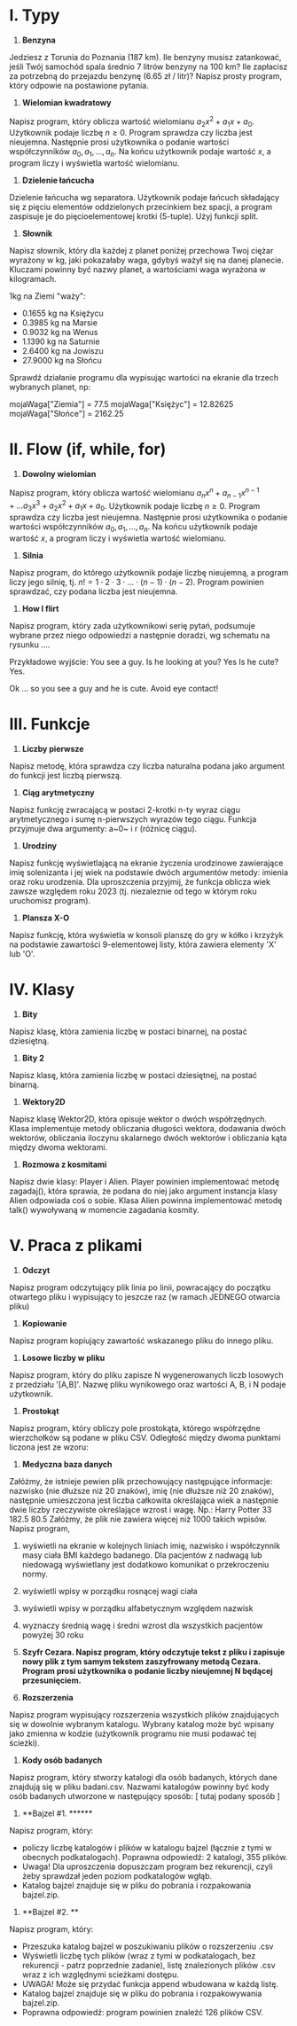 # I. Typy

1. **Benzyna**


Jedziesz z Torunia do Poznania (187 km). Ile benzyny musisz zatankować,
jeśli Twój samochód spala średnio 7 litrów benzyny na 100 km? Ile
zapłacisz za potrzebną do przejazdu benzynę (6.65 zł / litr)? Napisz
prosty program, który odpowie na postawione pytania.

1. **Wielomian kwadratowy**


Napisz program, który oblicza wartość wielomianu
$a_2 x^2 + a_1 x + a_0$. Użytkownik podaje liczbę $n \geq 0$. Program
sprawdza czy liczba jest nieujemna. Następnie prosi użytkownika o
podanie wartości współczynników $a_0, a_1, ..., a_n$. Na końcu
użytkownik podaje wartość $x$, a program liczy i wyświetla wartość
wielomianu.

1. **Dzielenie łańcucha**


Dzielenie łańcucha wg separatora. Użytkownik podaje łańcuch składający
się z pięciu elementów oddzielonych przecinkiem bez spacji, a program
zaspisuje je do pięcioelementowej krotki (5-tuple). Użyj funkcji split.

1. **Słownik**


Napisz słownik, który dla każdej z planet poniżej przechowa Twoj ciężar
wyrażony w kg, jaki pokazałaby waga, gdybyś ważył się na danej planecie.
Kluczami powinny być nazwy planet, a wartościami waga wyrażona w
kilogramach.

1kg na Ziemi \"waży\":

-   0.1655 kg na Księżycu
-   0.3985 kg na Marsie
-   0.9032 kg na Wenus
-   1.1390 kg na Saturnie
-   2.6400 kg na Jowiszu
-   27.9000 kg na Słońcu

Sprawdź działanie programu dla wypisując wartości na ekranie dla trzech
wybranych planet, np:

mojaWaga\[\"Ziemia\"\] = 77.5 mojaWaga\[\"Księżyc\"\] = 12.82625
mojaWaga\[\"Słońce\"\] = 2162.25

# II. Flow (if, while, for)

1. **Dowolny wielomian**


Napisz program, który oblicza wartość wielomianu
$a_n x^n + a_{n-1} x^{n-1} + ... a_3 x^3 + a_2 x^2 + a_1 x + a_0$.
Użytkownik podaje liczbę $n \geq 0$. Program sprawdza czy liczba jest
nieujemna. Następnie prosi użytkownika o podanie wartości współczynników
$a_0, a_1, ..., a_n$. Na końcu użytkownik podaje wartość $x$, a program
liczy i wyświetla wartość wielomianu.

1. **Silnia**


Napisz program, do którego użytkownik podaje liczbę nieujemną, a program
liczy jego silnię, tj.
$n! = 1 \cdot 2 \cdot 3 \cdot ... \cdot (n-1) \cdot (n-2)$. Program
powinien sprawdzać, czy podana liczba jest nieujemna.

1. **How I flirt**


Napisz program, który zada użytkownikowi serię pytań, podsumuje wybrane
przez niego odpowiedzi a następnie doradzi, wg schematu na rysunku ....

Przykładowe wyjście: You see a guy. Is he looking at you? Yes Is he
cute? Yes.

Ok ... so you see a guy and he is cute. Avoid eye contact!

# III. Funkcje


1. **Liczby pierwsze**


Napisz metodę, która sprawdza czy liczba naturalna podana jako argument
do funkcji jest liczbą pierwszą.

1. **Ciąg arytmetyczny**


Napisz funkcję zwracającą w postaci 2-krotki n-ty wyraz ciągu
arytmetycznego i sumę n-pierwszych wyrazów tego ciągu. Funkcja przyjmuje
dwa argumenty: a~0~ i r (różnicę ciągu).

1. **Urodziny**


Napisz funkcję wyświetlającą na ekranie życzenia urodzinowe zawierające
imię solenizanta i jej wiek na podstawie dwóch argumentów metody:
imienia oraz roku urodzenia. Dla uproszczenia przyjmij, że funkcja
oblicza wiek zawsze względem roku 2023 (tj. niezaleznie od tego w którym
roku uruchomisz program).

1. **Plansza X-O**


Napisz funkcję, która wyświetla w konsoli planszę do gry w kółko i
krzyżyk na podstawie zawartości 9-elementowej listy, która zawiera
elementy \'X\' lub \'O\'.

# IV. Klasy


1. **Bity**


Napisz klasę, która zamienia liczbę w postaci binarnej, na postać
dziesiętną.

1. **Bity 2**


Napisz klasę, która zamienia liczbę w postaci dziesiętnej, na postać
binarną.

1. **Wektory2D**


Napisz klasę Wektor2D, która opisuje wektor o dwóch współrzędnych. Klasa
implementuje metody obliczania długości wektora, dodawania dwóch
wektorów, obliczania iloczynu skalarnego dwóch wektorów i obliczania
kąta między dwoma wektorami.

1. **Rozmowa z kosmitami**


Napisz dwie klasy: Player i Alien. Player powinien implementować metodę
zagadaj(), która sprawia, że podana do niej jako argument instancja
klasy Alien odpowiada coś o sobie. Klasa Alien powinna implementować
metodę talk() wywoływaną w momencie zagadania kosmity.

# V. Praca z plikami


1. **Odczyt**


Napisz program odczytujący plik linia po linii, powracający do początku
otwartego pliku i wypisujący to jeszcze raz (w ramach JEDNEGO otwarcia
pliku)

1. **Kopiowanie**


Napisz program kopiujący zawartość wskazanego pliku do innego pliku.

1. **Losowe liczby w pliku**


Napisz program, który do pliku zapisze N wygenerowanych liczb losowych z
przedziału \'\[A,B\]\'. Nazwę pliku wynikowego oraz wartości A, B, i N
podaje użytkownik.

1. **Prostokąt**


Napisz program, który obliczy pole prostokąta, którego współrzędne
wierzchołków są podane w pliku CSV. Odległość między dwoma punktami
liczona jest ze wzoru:

1. **Medyczna baza danych**


Załóżmy, że istnieje pewien plik przechowujący następujące informacje:
nazwisko (nie dłuższe niż 20 znaków), imię (nie dłuższe niż 20 znaków),
następnie umieszczona jest liczba całkowita określająca wiek a następnie
dwie liczby rzeczywiste określające wzrost i wagę. Np.: Harry Potter 33
182.5 80.5 Załóżmy, że plik nie zawiera więcej niż 1000 takich wpisów.
Napisz program,

  1. wyświetli na ekranie w kolejnych liniach imię, nazwisko i
    współczynnik masy ciała BMI każdego badanego. Dla pacjentów z
    nadwagą lub niedowagą wyświetlany jest dodatkowo komunikat o
    przekroczeniu normy.
  2.  wyświetli wpisy w porządku rosnącej wagi ciała
  3.  wyświetli wpisy w porządku alfabetycznym względem nazwisk
  4.  wyznaczy średnią wagę i średni wzrost dla wszystkich pacjentów
    powyżej 30 roku

1. **Szyfr Cezara. Napisz program, który odczytuje tekst z pliku i zapisuje nowy plik z tym samym tekstem zaszyfrowany metodą Cezara. Program prosi użytkownika o podanie liczby nieujemnej N będącej przesunięciem.**


1. **Rozszerzenia**


Napisz program wypisujący rozszerzenia wszystkich plików znajdujących
się w dowolnie wybranym katalogu. Wybrany katalog może być wpisany jako
zmienna w kodzie (użytkownik programu nie musi podawać tej ścieżki).

1. **Kody osób badanych**

Napisz program, który stworzy katalogi dla osób badanych, których dane znajdują się w pliku badani.csv. Nazwami katalogów powinny być kody osób badanych utworzone w następujący sposób: \[ tutaj podany sposób \]


1. **Bajzel \#1. ******

Napisz program, który:

-   policzy liczbę katalogów i plików w katalogu bajzel (łącznie z tymi
    w obecnych podkatalogach). Poprawna odpowiedź: 2 katalogi, 355
    plików.
-   Uwaga! Dla uproszczenia dopuszczam program bez rekurencji, czyli
    żeby sprawdzał jeden poziom podkatalogów wgłąb.
-   Katalog bajzel znajduje się w pliku do pobrania i rozpakowania
    bajzel.zip.

1. **Bajzel \#2. **

Napisz program, który:

-   Przeszuka katalog bajzel w poszukiwaniu plików o rozszerzeniu .csv
-   Wyświetli liczbę tych plików (wraz z tymi w podkatalogach, bez
    rekurencji - patrz poprzednie zadanie), listę znalezionych plików
    .csv wraz z ich względnymi scieżkami dostępu.
-   UWAGA! Może się przydać funkcja append wbudowana w każdą listę.
-   Katalog bajzel znajduje się w pliku do pobrania i rozpakowywania
    bajzel.zip.
-   Poprawna odpowiedź: program powinien znaleźć 126 plików CSV.

